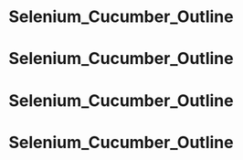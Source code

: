 # Selenium_Cucumber_Outline
# Selenium_Cucumber_Outline
# Selenium_Cucumber_Outline
# Selenium_Cucumber_Outline
